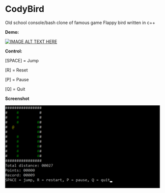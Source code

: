 # CodyBird
Old school console/bash clone of famous game Flappy bird written in c++

**Demo:**

[![IMAGE ALT TEXT HERE](http://img.youtube.com/vi/G7Hhvyg_wOY/0.jpg)](http://www.youtube.com/watch?v=G7Hhvyg_wOY)

**Control:**

[SPACE] = Jump

[R] = Reset

[P] = Pause

[Q] = Quit

**Screenshot**

![alt text][logo]

[logo]: https://github.com/jiriKuba/Codybird/blob/master/CodyBirdScreenshot.png "Logo"
